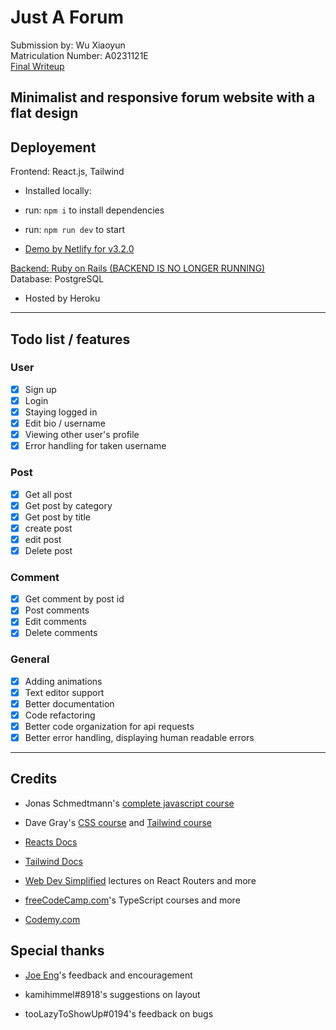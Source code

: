 # Just A Forum

Submission by: Wu Xiaoyun  
Matriculation Number: A0231121E  
[Final Writeup](/WuXiaoyun_A0231121E_FinalWriteup.pdf)

## Minimalist and responsive forum website with a flat design

## Deployement

Frontend: React.js, Tailwind

- Installed locally:
- run: `npm i` to install dependencies
- run: `npm run dev` to start

- [Demo by Netlify for v3.2.0](https://justforum.netlify.app/)

[Backend: Ruby on Rails (BACKEND IS NO LONGER RUNNING)](https://github.com/ForAeons/cvwo_forum_backend)  
Database: PostgreSQL

- Hosted by Heroku

---

## Todo list / features

### User

- [x] Sign up
- [x] Login
- [x] Staying logged in
- [x] Edit bio / username
- [x] Viewing other user's profile
- [x] Error handling for taken username

### Post

- [x] Get all post
- [x] Get post by category
- [x] Get post by title
- [x] create post
- [x] edit post
- [x] Delete post

### Comment

- [x] Get comment by post id
- [x] Post comments
- [x] Edit comments
- [x] Delete comments

### General

- [x] Adding animations
- [x] Text editor support
- [x] Better documentation
- [x] Code refactoring
- [x] Better code organization for api requests
- [x] Better error handling, displaying human readable errors

---

## Credits

- Jonas Schmedtmann's [complete javascript course](https://www.udemy.com/course/the-complete-javascript-course/)

- Dave Gray's [CSS course](https://www.youtube.com/watch?v=n4R2E7O-Ngo) and [Tailwind course](https://www.youtube.com/watch?v=lCxcTsOHrjo&t=6035s)

- [Reacts Docs](https://beta.reactjs.org/learn)

- [Tailwind Docs](https://tailwindcss.com/docs)

- [Web Dev Simplified](https://www.youtube.com/@WebDevSimplified) lectures on React Routers and more

- [freeCodeCamp.com](https://www.youtube.com/@freecodecamp)'s TypeScript courses and more

- [Codemy.com](https://www.youtube.com/@Codemycom)

## Special thanks

- [Joe Eng](https://www.linkedin.com/in/yu-siang-eng/)'s feedback and encouragement

- kamihimmel#8918's suggestions on layout

- tooLazyToShowUp#0194's feedback on bugs
